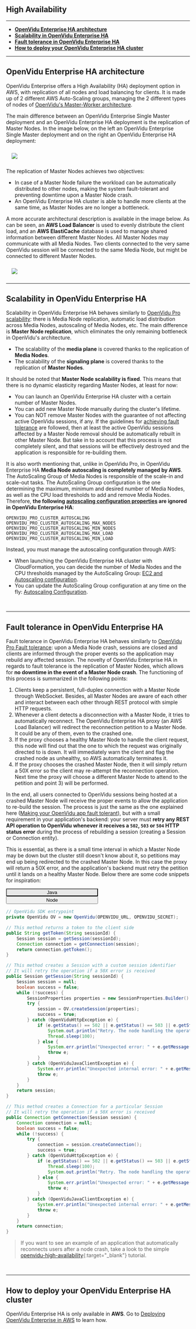 <h2 id="section-title">High Availability</h2>

---

- **[OpenVidu Enterprise HA architecture](#openvidu-enterprise-ha-architecture)**
- **[Scalability in OpenVidu Enterprise HA](#scalability-in-openvidu-enterprise-ha)**
- **[Fault tolerance in OpenVidu Enterprise HA](#fault-tolerance-in-openvidu-enterprise-ha)**
- **[How to deploy your OpenVidu Enterprise HA cluster](#how-to-deploy-your-openvidu-enterprise-ha-cluster)**

---

## OpenVidu Enterprise HA architecture

OpenVidu Enterprise offers a High Availability (HA) deployment option in AWS, with replication of all nodes and load balancing for clients. It is made up of 2 different AWS Auto-Scaling groups, managing the 2 different types of nodes of [OpenVidu's Master-Worker architecture](openvidu-pro/scalability/#openvidu-pro-architecture).

The main difference between an OpenVidu Enterprise Single Master deployment and an OpenVidu Enterprise HA deployment is the replication of Master Nodes. In the image below, on the left an OpenVidu Enterprise Single Master deployment and on the right an OpenVidu Enterprise HA deployment:

<div class="row">
    <div class="pro-gallery" style="margin: 25px 15px 25px 15px">
        <a data-fancybox="gallery-pro1" href="img/docs/openvidu-enterprise/enterprise-architecture.png"><img class="img-responsive" style="margin: auto; max-height: 480px" src="img/docs/openvidu-enterprise/enterprise-architecture.png"/></a>
    </div>
</div>

The replication of Master Nodes achieves two objectives:

- In case of a Master Node failure the workload can be automatically distributed to other nodes, making the system fault-tolerant and preventing downtime upon a Master Node crash.
- An OpenVidu Enterprise HA cluster is able to handle more clients at the same time, as Master Nodes are no longer a bottleneck.

A more accurate architectural description is available in the image below. As can be seen, an **AWS Load Balancer** is used to evenly distribute the client load, and an **AWS ElastiCache** database is used to manage shared information between different Master Nodes. All Master Nodes may communicate with all Media Nodes. Two clients connected to the very same OpenVidu session will be connected to the same Media Node, but might be connected to different Master Nodes.

<div class="row">
    <div class="pro-gallery" style="margin: 25px 15px 25px 15px">
        <a data-fancybox="gallery-pro1" href="img/docs/openvidu-enterprise/enterprise-architecture-2.png"><img class="img-responsive" style="margin: auto; max-height: 600px" src="img/docs/openvidu-enterprise/enterprise-architecture-2.png"/></a>
    </div>
</div>

---

## Scalability in OpenVidu Enterprise HA

Scalability in OpenVidu Enterprise HA behaves similarly to [OpenVidu Pro scalability](openvidu-pro/scalability): there is Media Node replication, automatic load distribution across Media Nodes, autoscaling of Media Nodes, etc. The main difference is **Master Node replication**, which eliminates the only remaining bottleneck in OpenVidu's architecture.

- The scalability of the **media plane** is covered thanks to the replication of **Media Nodes**.
- The scalability of the **signaling plane** is covered thanks to the replication of **Master Nodes**.

It should be noted that **Master Node scalability is fixed**. This means that there is no dynamic elasticity regarding Master Nodes, at least for now:

- You can launch an OpenVidu Enterprise HA cluster with a certain number of Master Nodes.
- You can add new Master Node manually during the cluster's lifetime.
- You can NOT remove Master Nodes with the guarantee of not affecting active OpenVidu sessions, if any. If the guidelines for [achieving fault tolerance](#fault-tolerance-in-openvidu-enterprise-ha) are followed, then at least the active OpenVidu sessions affected by a Master Node removal should be automatically rebuilt in other Master Node. But take in to account that this process is not completely silent, and that sessions will be effectively destroyed and the application is responsible for re-building them.

It is also worth mentioning that, unlike in OpenVidu Pro, in OpenVidu Enterprise HA **Media Node autoscaling is completely managed by AWS**. The AutoScaling Group of Media Nodes is responsible of the scale-in and scale-out tasks. The AutoScaling Group configuration is the one determining the maximum, minimum and desired number of Media Nodes, as well as the CPU load thresholds to add and remove Media Nodes. Therefore, **the following [autoscaling configuration properties](openvidu-pro/scalability/#enable-autoscaling) are ignored in OpenVidu Enterprise HA**:

```
OPENVIDU_PRO_CLUSTER_AUTOSCALING
OPENVIDU_PRO_CLUSTER_AUTOSCALING_MAX_NODES
OPENVIDU_PRO_CLUSTER_AUTOSCALING_MIN_NODES
OPENVIDU_PRO_CLUSTER_AUTOSCALING_MAX_LOAD
OPENVIDU_PRO_CLUSTER_AUTOSCALING_MIN_LOAD
```

Instead, you must manage the autoscaling configuration through AWS:

- When launching the OpenVidu Enterprise HA cluster with CloudFormation, you can decide the number of Media Nodes and the CPU thresholds managed by the AutoScaling Group: [EC2 and Autoscaling configuration](deployment/enterprise/aws/#53-ec2-and-autoscaling-configuration).
- You can update the AutoScaling Group configuration at any time on the fly: [Autoscaling Configuration](deployment/enterprise/aws/#autoscaling-configuration).

<br>

---

## Fault tolerance in OpenVidu Enterprise HA

Fault tolerance in OpenVidu Enterprise HA behaves similarly to [OpenVidu Pro Fault tolerance](openvidu-pro/fault-tolerance/#how-openvidu-pro-provides-fault-tolerance/): upon a Media Node crash, sessions are closed and clients are informed through the proper events so the application may rebuild any affected session. The novelty of OpenVidu Enterprise HA in regards to fault tolerance is the replication of Master Nodes, which allows for **no downtime in the event of a Master Node crash**. The functioning of this process is summarized in the following points:

1. Clients keep a persistent, full-duplex connection with a Master Node through WebSocket. Besides, all Master Nodes are aware of each other and interact between each other through REST protocol with simple HTTP requests.
2. Whenever a client detects a disconnection with a Master Node, it tries to automatically reconnect. The OpenVidu Enterprise HA proxy (an AWS Load Balancer) will redirect the reconnection petition to a Master Node. It could be any of them, even to the crashed one.
3. If the proxy chooses a healthy Master Node to handle the client request, this node will find out that the one to which the request was originally directed to is down. It will immediately warn the client and flag the crashed node as unhealthy, so AWS automatically terminates it.
4. If the proxy chooses the crashed Master Node, then it will simply return a 50X error so the client may re-attempt the reconnection operation. Next time the proxy will choose a different Master Node to attend to the petition and point 3) will be performed.

In the end, all users connected to OpenVidu sessions being hosted at a crashed Master Node will receive the proper events to allow the application to re-build the session. The process is just the same as the one explained here ([Making your OpenVidu app fault tolerant](openvidu-pro/fault-tolerance/#making-your-openvidu-app-fault-tolerant)), but with a small requirement in your application's backend: your server must **retry any REST API operation to OpenVidu whenever it receives a `502`, `503` or `504` HTTP status error** during the process of rebuilding a session (creating a Session or Connection entity).

This is essential, as there is a small time interval in which a Master Node may be down but the cluster still doesn't know about it, so petitions may end up being redirected to the crashed Master Node. In this case the proxy will return a 50X error, and the application's backend must retry the petition until it lands on a healthy Master Node. Below there are some code snippets for inspiration:

<div class="lang-tabs-container" markdown="1">

<div class="lang-tabs-header">
  <button class="lang-tabs-btn" onclick="changeLangTab(event)" style="background-color: #e8e8e8; color: black; width: 50%">Java</button>
  <button class="lang-tabs-btn" onclick="changeLangTab(event)" style="width: 50%">Node</button>
</div>

<div id="java" class="lang-tabs-content" markdown="1">

```java
// OpenVidu SDK entrypoint
private OpenVidu OV = new OpenVidu(OPENVIDU_URL, OPENVIDU_SECRET);

// This method returns a token to the client side
public String getToken(String sessionId) {
    Session session = getSession(sessionId);
    Connection connection = getConnection(session);
    return connection.getToken();
}

// This method creates a Session with a custom session identifier
// It will retry the operation if a 50X error is received
public Session getSession(String sessionId) {
    Session session = null;
    boolean success = false;
    while (!success) {
        SessionProperties properties = new SessionProperties.Builder().customSessionId(sessionId).build();
        try {
            session = OV.createSession(properties);
            success = true;
        } catch (OpenViduHttpException e) {
            if (e.getStatus() == 502 || e.getStatus() == 503 || e.getStatus() == 504) {
                System.out.println("Retry. The node handling the operation is crashed: " + e.getMessage());
                Thread.sleep(100);
            } else {
                System.err.println("Unexpected error: " + e.getMessage());
                throw e;
            }
        } catch (OpenViduJavaClientException e) {
            System.err.println("Unexpected internal error: " + e.getMessage());
            throw e;
        }
    }
    return session;
}

// This method creates a Connection for a particular Session
// It will retry the operation if a 50X error is received
public Connection getConnection(Session session) {
    Connection connection = null;
    boolean success = false;
    while (!success) {
        try {
            connection = session.createConnection();
            success = true;
        } catch (OpenViduHttpException e) {
            if (e.getStatus() == 502 || e.getStatus() == 503 || e.getStatus() == 504) {
                Thread.sleep(100);
                System.out.println("Retry. The node handling the operation is crashed: " + e.getMessage());
            } else {
                System.err.println("Unexpected error: " + e.getMessage());
                throw e;
            }
        } catch (OpenViduJavaClientException e) {
            System.err.println("Unexpected internal error: " + e.getMessage());
            throw e;
        }
    }
    return connection;
}
```

</div>

<div id="node" class="lang-tabs-content" style="display:none" markdown="1">

```javascript
// OpenVidu SDK entrypoint
var OV = new OpenVidu(OPENVIDU_URL, OPENVIDU_SECRET);

// This method returns a token to the client side
async function getToken(sessionId) {
    var session = await getSession(sessionId);
    var connection = await getConnection(session);
    return connection.token;
}

// This method creates a Session with a custom session identifier
// It will retry the operation if a 50X error is received
async function getSession(sessionId) {
    var session;
    var success = false;
    while (!success) {
        try {
            session = await OV.createSession({ customSessionId: sessionId });
            success = true;
        } catch (error) {
            if (error.message === 502 || error.message === 503 || error.message === 504) {
                await new Promise(resolve => setTimeout(resolve, 100)); // Wait 100 ms
                console.warn("Retry. The node handling the operation is crashed", e);
            } else {
                console.error("Unexpected error", e);
                throw e;
            }
        }
    }
    return session;
}

// This method creates a Connection for a particular Session
// It will retry the operation if a 50X error is received
async function getConnection(session) {
    var connection;
    var success = false;
    while (!success) {
        try {
            var connection = await session.createConnection({ customSessionId: sessionId });
            success = true;
        } catch (error) {
            if (error.message === 502 || error.message === 503 || error.message === 504) {
                await new Promise(resolve => setTimeout(resolve, 100)); // Wait 100 ms
                console.warn("Retry. The node handling the operation is crashed", e);
            } else {
                console.error("Unexpected error", e);
                throw e;
            }
        }
    }
    return connection;
}
```

</div>
</div>

> If you want to see an example of an application that automatically reconnects users after a node crash, take a look to the simple [openvidu-high-availability](https://github.com/OpenVidu/openvidu-high-availability){:target="_blank"} tutorial.

<br>

---

## How to deploy your OpenVidu Enterprise HA cluster

OpenVidu Enterprise HA is only available in **AWS**. Go to [Deploying OpenVidu Enterprise in AWS](deployment/enterprise/aws/) to learn how.

<br>

<link rel="stylesheet" href="https://cdnjs.cloudflare.com/ajax/libs/fancybox/3.1.20/jquery.fancybox.min.css" />
<script src="https://cdnjs.cloudflare.com/ajax/libs/fancybox/3.1.20/jquery.fancybox.min.js"></script>
<script>
  $().fancybox({
    selector : '[data-fancybox]',
    infobar : true,
    arrows : false,
    loop: true,
    protect: true,
    transitionEffect: 'slide',
    buttons : [
        'close'
    ],
    clickOutside : 'close',
    clickSlide   : 'close',
  });
</script>

<script>
function changeLangTab(event) {
  var parent = event.target.parentNode.parentNode;
  var txt = event.target.textContent || event.target.innerText;
  var txt = txt.replace(/\s/g, "-").toLowerCase();
  for (var i = 0; i < parent.children.length; i++) {
    var child = parent.children[i];
    // Change appearance of language buttons
    if (child.classList.contains("lang-tabs-header")) {
        for (var j = 0; j < child.children.length; j++) {
            var btn = child.children[j];
            if (btn.classList.contains("lang-tabs-btn")) {
                btn.style.backgroundColor = btn === event.target ? '#e8e8e8' : '#f9f9f9';
                btn.style.color = btn === event.target ? 'black' : '#777';
            }
        }
    }
    // Change visibility of language content
    if (child.classList.contains("lang-tabs-content")) {
        if (child.id === txt) {
            child.style.display = "block";
        } else {
            child.style.display = "none";
        }
    }
  }
}
</script>
